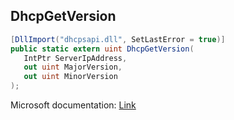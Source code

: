 ## DhcpGetVersion

```csharp
[DllImport("dhcpsapi.dll", SetLastError = true)]
public static extern uint DhcpGetVersion(
   IntPtr ServerIpAddress,
   out uint MajorVersion,
   out uint MinorVersion
);
```

Microsoft documentation: [Link](https://learn.microsoft.com/en-us/windows/win32/api/dhcpsapi/nf-dhcpsapi-dhcpgetversion)
